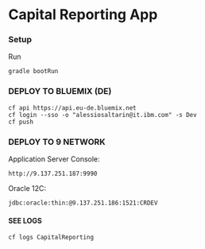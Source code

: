 # Capital Reporting App

### Setup

Run

    gradle bootRun
    

### DEPLOY TO BLUEMIX (DE)

    cf api https://api.eu-de.bluemix.net
    cf login --sso -o "alessiosaltarin@it.ibm.com" -s Dev
    cf push
    
    
### DEPLOY TO 9 NETWORK

Application Server Console:

    http://9.137.251.187:9990 
    
Oracle 12C:

    jdbc:oracle:thin:@9.137.251.186:1521:CRDEV  
    
#### SEE LOGS
    
    cf logs CapitalReporting
    